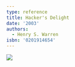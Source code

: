 ```yaml
---
type: reference
title: Hacker's Delight
date: '2003'
authors:
  - Henry S. Warren
isbn: '0201914654'
---
```

![](/media/books/hackers-delight.jpg)
